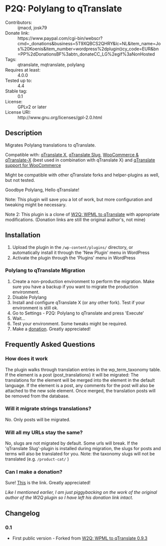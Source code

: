 # P2Q: Polylang to qTranslate

<dl>
  <dt>Contributors:</dt> <dd>ijmacd, josk79<dd>
  <dt>Donate link:</dt> <dd>https://www.paypal.com/cgi-bin/webscr?cmd=_donations&business=5T9XQBCS2QHRY&lc=NL&item_name=Jos%20Koenis&item_number=wordpress%2dplugin&currency_code=EUR&bn=PP%2dDonationsBF%3abtn_donateCC_LG%2egif%3aNonHosted</dd>
  <dt>Tags:</dt> <dd>qtranslate, mqtranslate, polylang</dd>
  <dt>Requires at least:</dt> <dd>4.0.0</dd>
  <dt>Tested up to:</dt> <dd>4.4</dd>
  <dt>Stable tag:</dt> <dd>0.1</dd>
  <dt>License:</dt> <dd>GPLv2 or later</dd>
  <dt>License URI:</dt> <dd>http://www.gnu.org/licenses/gpl-2.0.html</dd>
</dl>

## Description

Migrates Polylang translations to qTranslate.

Compatible with:
[qTranslate X](https://wordpress.org/plugins/qtranslate-x/),
[qTranslate Slug](https://wordpress.org/plugins/qtranslate-slug/),
[WooCommerce & qTranslate-X](https://wordpress.org/plugins/woocommerce-qtranslate-x) (best used in combination with qTranslate X) and
[qTranslate support for WooCommerce](https://wordpress.org/plugins/qtranslate-support-for-woocommerce/)

Might be compatible with other qTranslate forks and helper-plugins as well, but not tested.

Goodbye Polylang, Hello qTranslate!

Note: This plugin will save you a lot of work, but more configuration and tweaking might be necessary.

Note 2: This plugin is a clone of [W2Q: WPML to qTranslate](https://wordpress.org/plugins/w2q-wpml-to-qtranslate/) with appropriate modifications. (Donation links are still the original author's, not mine)

## Installation

1. Upload the plugin in the `/wp-content/plugins/` directory, or automatically install it through the 'New Plugin' menu in WordPress
2. Activate the plugin through the 'Plugins' menu in WordPress

### Polylang to qTranslate Migration

1. Create a non-production environment to perform the migration. Make sure you have a backup if you want to migrate the production environment.
2. Disable Polylang
3. Install and configure qTranslate X (or any other fork). Test if your environment is still ok.
4. Go to Settings - P2Q: Polylang to qTranslate and press 'Execute'
5. Wait...
6. Test your environment. Some tweaks might be required.
7. Make a [donation](https://www.paypal.com/cgi-bin/webscr?cmd=_donations&business=5T9XQBCS2QHRY&lc=NL&item_name=Jos%20Koenis&item_number=wordpress%2dplugin&currency_code=EUR&bn=PP%2dDonationsBF%3abtn_donateCC_LG%2egif%3aNonHosted). Greatly appreciated!

## Frequently Asked Questions

### How does it work

The plugin walks through translation entries in the wp_term_taxonomy table.
If the element is a post (post_translations) it will be migrated:
The translations for the element will be merged into the element in the default language.
If the element is a post, any comments for the post will also be attached to the new sole element.
Once merged, the translation posts will be removed from the database.

### Will it migrate strings translations?

No. Only posts will be migrated.

### Will all my URLs stay the same?

No, slugs are not migrated by default. Some urls will break. If the 'qTranslate Slug'-plugin is installed during migration, the slugs for posts and terms will also be translated for you. Note: the taxonomy slugs will not be translated (e.g. `/product-cat/` )

### Can I make a donation?

Sure! [This](https://www.paypal.com/cgi-bin/webscr?cmd=_donations&business=5T9XQBCS2QHRY&lc=NL&item_name=Jos%20Koenis&item_number=wordpress%2dplugin&currency_code=EUR&bn=PP%2dDonationsBF%3abtn_donateCC_LG%2egif%3aNonHosted) is the link. Greatly appreciated!

_Like I mentioned earlier, I am just piggybacking on the work of the original author of the W2Q plugin so I have left his donation link intact._

## Changelog

### 0.1
* First public version - Forked from [W2Q: WPML to qTranslate 0.9.3](http://plugins.svn.wordpress.org/w2q-wpml-to-qtranslate/tags/0.9.3/)
